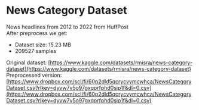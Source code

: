 
News Category Dataset
=====================
  
News headlines from 2012 to 2022 from HuffPost  
After preprocess we get:
- Dataset size: 15.23 MB
- 209527 samples
  
Original dataset: [https://www.kaggle.com/datasets/rmisra/news-category-dataset](https://www.kaggle.com/datasets/rmisra/news-category-dataset)  
Preprocessed version: [https://www.dropbox.com/scl/fi/60p2dld5qcrycvymcwhca/NewsCategoryDataset.csv?rlkey=dyvw7v5o97gxqprfphd0sjp1f&dl=0.csv](https://www.dropbox.com/scl/fi/60p2dld5qcrycvymcwhca/NewsCategoryDataset.csv?rlkey=dyvw7v5o97gxqprfphd0sjp1f&dl=0.csv)